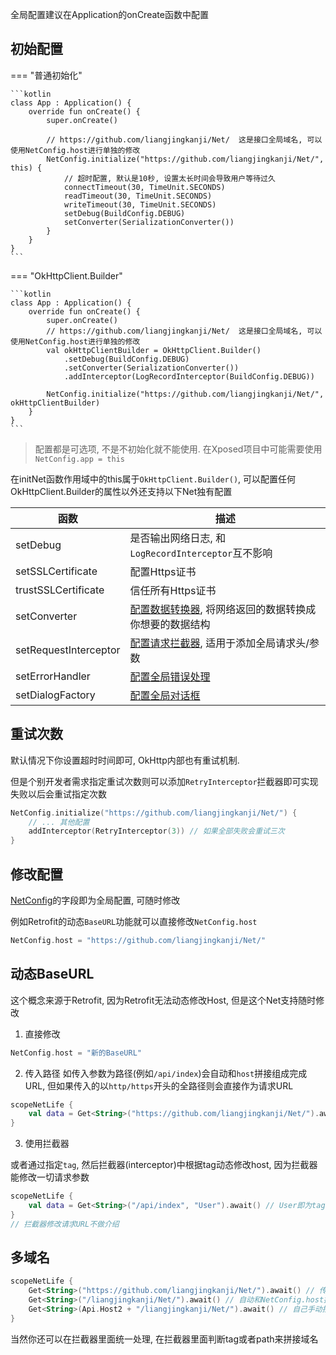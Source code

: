 全局配置建议在Application的onCreate函数中配置

## 初始配置

=== "普通初始化"

    ```kotlin
    class App : Application() {
        override fun onCreate() {
            super.onCreate()
    
            // https://github.com/liangjingkanji/Net/  这是接口全局域名, 可以使用NetConfig.host进行单独的修改
            NetConfig.initialize("https://github.com/liangjingkanji/Net/", this) {
                // 超时配置, 默认是10秒, 设置太长时间会导致用户等待过久
                connectTimeout(30, TimeUnit.SECONDS)
                readTimeout(30, TimeUnit.SECONDS)
                writeTimeout(30, TimeUnit.SECONDS)
                setDebug(BuildConfig.DEBUG)
                setConverter(SerializationConverter())
            }
        }
    }
    ```

=== "OkHttpClient.Builder"

    ```kotlin
    class App : Application() {
        override fun onCreate() {
            super.onCreate()
            // https://github.com/liangjingkanji/Net/  这是接口全局域名, 可以使用NetConfig.host进行单独的修改
            val okHttpClientBuilder = OkHttpClient.Builder()
                .setDebug(BuildConfig.DEBUG)
                .setConverter(SerializationConverter())
                .addInterceptor(LogRecordInterceptor(BuildConfig.DEBUG))
    
            NetConfig.initialize("https://github.com/liangjingkanji/Net/", okHttpClientBuilder)
        }
    }
    ```

> 配置都是可选项, 不是不初始化就不能使用. 在Xposed项目中可能需要使用 `NetConfig.app = this`

在initNet函数作用域中的this属于`OkHttpClient.Builder()`, 可以配置任何OkHttpClient.Builder的属性以外还支持以下Net独有配置

| 函数 | 描述 |
|-|-|
| setDebug | 是否输出网络日志, 和`LogRecordInterceptor`互不影响  |
| setSSLCertificate | 配置Https证书 |
| trustSSLCertificate | 信任所有Https证书 |
| setConverter | [配置数据转换器](converter.md), 将网络返回的数据转换成你想要的数据结构 |
| setRequestInterceptor | [配置请求拦截器](interceptor.md), 适用于添加全局请求头/参数 |
| setErrorHandler | [配置全局错误处理](error-global.md) |
| setDialogFactory | [配置全局对话框](auto-dialog.md) |

## 重试次数

默认情况下你设置超时时间即可, OkHttp内部也有重试机制.

但是个别开发者需求指定重试次数则可以添加`RetryInterceptor`拦截器即可实现失败以后会重试指定次数

```kotlin
NetConfig.initialize("https://github.com/liangjingkanji/Net/") {
    // ... 其他配置
    addInterceptor(RetryInterceptor(3)) // 如果全部失败会重试三次
}
```


## 修改配置

[NetConfig](api/-net/com.drake.net/-net-config/index.html)的字段即为全局配置, 可随时修改

例如Retrofit的动态`BaseURL`功能就可以直接修改`NetConfig.host`

```kotlin
NetConfig.host = "https://github.com/liangjingkanji/Net/"
```


## 动态BaseURL

这个概念来源于Retrofit, 因为Retrofit无法动态修改Host, 但是这个Net支持随时修改

1) 直接修改

```kotlin
NetConfig.host = "新的BaseURL"
```


2) 传入路径
如传入参数为路径(例如`/api/index`)会自动和`host`拼接组成完成URL, 但如果传入的以`http/https`开头的全路径则会直接作为请求URL

```kotlin
scopeNetLife {
    val data = Get<String>("https://github.com/liangjingkanji/Net/").await()
}
```

3) 使用拦截器

或者通过指定`tag`, 然后拦截器(interceptor)中根据tag动态修改host, 因为拦截器能修改一切请求参数

```kotlin
scopeNetLife {
    val data = Get<String>("/api/index", "User").await() // User即为tag
}
// 拦截器修改请求URL不做介绍
```

## 多域名

```kotlin
scopeNetLife {
    Get<String>("https://github.com/liangjingkanji/Net/").await() // 传入域名就会使用当前域名
    Get<String>("/liangjingkanji/Net/").await() // 自动和NetConfig.host拼接
    Get<String>(Api.Host2 + "/liangjingkanji/Net/").await() // 自己手动拼接
}
```

当然你还可以在拦截器里面统一处理, 在拦截器里面判断tag或者path来拼接域名


